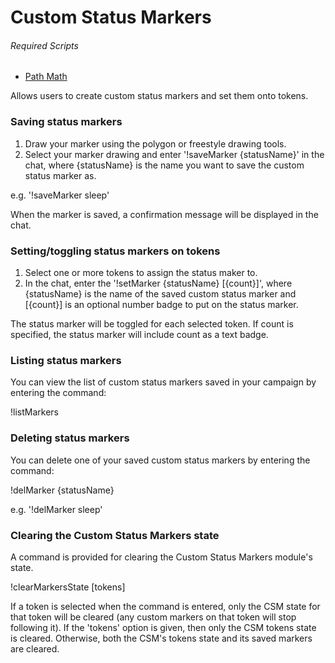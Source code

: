 # Custom Status Markers

###### Required Scripts
* [Path Math](https://github.com/Roll20/roll20-api-scripts/tree/master/PathMath)

Allows users to create custom status markers and set them onto tokens.

### Saving status markers

1) Draw your marker using the polygon or freestyle drawing tools.
2) Select your marker drawing and enter '!saveMarker {statusName}' in the
chat, where {statusName} is the name you want to save the custom status marker
as.

e.g. '!saveMarker sleep'

When the marker is saved, a confirmation message will be displayed in the chat.

### Setting/toggling status markers on tokens

1) Select one or more tokens to assign the status maker to.
2) In the chat, enter the '!setMarker {statusName} [{count}]',
where {statusName} is the name of the saved custom status marker and [{count}]
is an optional number badge to put on the status marker.

The status marker will be toggled for each selected token. If count is
specified, the status marker will include count as a text badge.

### Listing status markers

You can view the list of custom status markers saved in your campaign
by entering the command:

!listMarkers

### Deleting status markers

You can delete one of your saved custom status markers by entering the command:

!delMarker {statusName}

e.g. '!delMarker sleep'

### Clearing the Custom Status Markers state

A command is provided for clearing the Custom Status Markers module's state.

!clearMarkersState [tokens]

If a token is selected when the command is entered, only the CSM state for that
token will be cleared (any custom markers on that token will stop following it).
If the 'tokens' option is given, then only the CSM tokens state is cleared.
Otherwise, both the CSM's tokens state and its saved markers are cleared.
